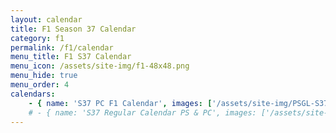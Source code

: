 ```yaml
---
layout: calendar
title: F1 Season 37 Calendar
category: f1
permalink: /f1/calendar
menu_title: F1 S37 Calendar
menu_icon: /assets/site-img/f1-48x48.png
menu_hide: true
menu_order: 4
calendars:
    - { name: 'S37 PC F1 Calendar', images: ['/assets/site-img/PSGL-S37-Calendar-PC-F1.png'], width: 1200, height: 675 }
    # - { name: 'S37 Regular Calendar PS & PC', images: ['/assets/site-img/PSGL-S37-Calendar-Regular.png'], width: 2160, height: 1132 }
---
```

